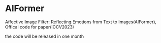 # AIFormer
Affective Image Filter: Reflecting Emotions from Text to Images(AIFormer), Offical code for paper(ICCV2023)

the code will be released in one month
